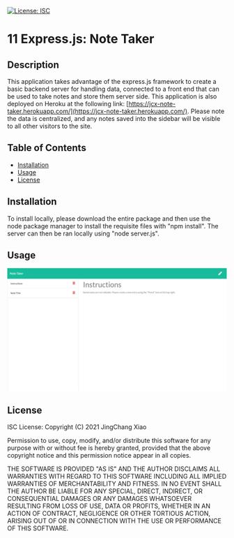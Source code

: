 [![License: ISC](https://img.shields.io/badge/License-ISC-blue.svg)](https://opensource.org/licenses/ISC)

# 11 Express.js: Note Taker

## Description
This application takes advantage of the express.js framework to create a basic backend server for handling data, connected to a front end that can be used to take notes and store them server side. This application is also deployed on Heroku at the following link: [https://jcx-note-taker.herokuapp.com/](https://jcx-note-taker.herokuapp.com/). Please note the data is centralized, and any notes saved into the sidebar will be visible to all other visitors to the site.

## Table of Contents
* [Installation](#installation)
* [Usage](#usage)
* [License](#license)

## Installation
To install locally, please download the entire package and then use the node package manager to install the requisite files with "npm install". The server can then be ran locally using "node server.js".

## Usage

![Screenshot 1](./public/assets/screenshot.png)

## License
ISC License: Copyright (C) 2021 JingChang Xiao 

Permission to use, copy, modify, and/or distribute this software for any purpose with or without fee is hereby granted, provided that the above copyright notice and this permission notice appear in all copies. 

THE SOFTWARE IS PROVIDED "AS IS" AND THE AUTHOR DISCLAIMS ALL WARRANTIES WITH REGARD TO THIS SOFTWARE INCLUDING ALL IMPLIED WARRANTIES OF MERCHANTABILITY AND FITNESS. IN NO EVENT SHALL THE AUTHOR BE LIABLE FOR ANY SPECIAL, DIRECT, INDIRECT, OR CONSEQUENTIAL DAMAGES OR ANY DAMAGES WHATSOEVER RESULTING FROM LOSS OF USE, DATA OR PROFITS, WHETHER IN AN ACTION OF CONTRACT, NEGLIGENCE OR OTHER TORTIOUS ACTION, ARISING OUT OF OR IN CONNECTION WITH THE USE OR PERFORMANCE OF THIS SOFTWARE.
